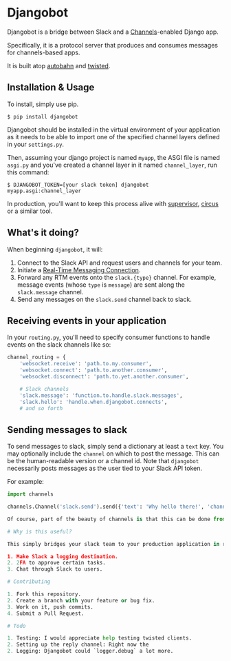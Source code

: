 # Djangobot

Djangobot is a bridge between Slack and a [Channels](https://channels.readthedocs.org)-enabled Django app.

Specifically, it is a protocol server that produces and consumes messages for channels-based apps.

It is built atop [autobahn](http://autobahn.ws/python/) and [twisted](http://twistedmatrix.com/trac/).

## Installation & Usage

To install, simply use pip.

```shell
$ pip install djangobot
```

Djangobot should be installed in the virtual environment of your application as it needs to be able to import one of the specified channel layers defined in your `settings.py`.

Then, assuming your django project is named `myapp`, the ASGI file is named `asgi.py` and you've created a channel layer in it named `channel_layer`, run this command:

```shell
$ DJANGOBOT_TOKEN=[your slack token] djangobot myapp.asgi:channel_layer
```

In production, you'll want to keep this process alive with [supervisor](http://supervisord.org/), [circus](https://circus.readthedocs.org/en/latest/) or a similar tool.

## What's it doing?

When beginning `djangobot`, it will:

1. Connect to the Slack API and request users and channels for your team.
2. Initiate a [Real-Time Messaging Connection](https://api.slack.com/rtm).
3. Forward any RTM events onto the `slack.{type}` channel. For example, message events
  (whose `type` is `message`) are sent along the `slack.message` channel.
4. Send any messages on the `slack.send` channel back to slack.

## Receiving events in your application

In your `routing.py`, you'll need to specify consumer functions to handle events on the slack
channels like so:

```python
channel_routing = {
    'websocket.receive': 'path.to.my.consumer',
    'websocket.connect': 'path.to.another.consumer',
    'websocket.disconnect': 'path.to.yet.another.consumer',

    # Slack channels
    'slack.message': 'function.to.handle.slack.messages',
    'slack.hello': 'handle.when.djangobot.connects',
    # and so forth
```

## Sending messages to slack

To send messages to slack, simply send a dictionary at least a `text` key. You may optionally include the `channel` on which to post the message. This can be the human-readable version or a channel id. Note that `djangobot` necessarily posts messages as the user tied to your Slack API token.

For example:

```python
import channels

channels.Channel('slack.send').send({'text': 'Why hello there!', 'channel': 'general'})

Of course, part of the beauty of channels is that this can be done from anywhere.

# Why is this useful?

This simply bridges your slack team to your production application in real-time. On it's own, it does nothing else. Implementing actual features is up to you. Off the top of my head, some ideas:

1. Make Slack a logging destination.
2. 2FA to approve certain tasks.
3. Chat through Slack to users.

# Contributing

1. Fork this repository.
2. Create a branch with your feature or bug fix.
3. Work on it, push commits.
4. Submit a Pull Request.

# Todo

1. Testing: I would appreciate help testing twisted clients.
2. Setting up the reply channel: Right now the 
2. Logging: Djangobot could `logger.debug` a lot more.

